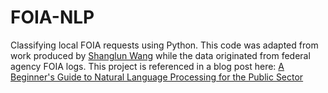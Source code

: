 # FOIA-NLP
Classifying local FOIA requests using Python. This code was adapted from work produced by [Shanglun Wang](https://www.toptal.com/resume/shanglun-sean-wang) while the data originated from federal agency FOIA logs. This project is referenced in a blog post here: [A Beginner's Guide to Natural Language Processing for the Public Sector](https://medium.com/@wiljnich)
